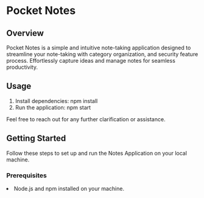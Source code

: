 <h1>Pocket Notes</h1>

<h2>Overview</h2>
<p>Pocket Notes is a simple and intuitive note-taking application designed to streamline your note-taking with category organization, and security feature process. Effortlessly capture ideas and manage notes for seamless productivity.</p>

<h2>Usage</h2>
<ol>
<li>Install dependencies: npm install</li>
<li>Run the application: npm start</li>
</ol>
  <p>Feel free to reach out for any further clarification or assistance.</p>

<h2>Getting Started</h2>
<p>Follow these steps to set up and run the Notes Application on your local machine.</p>

<h3>Prerequisites</h3>
<li>Node.js and npm installed on your machine.</li>

